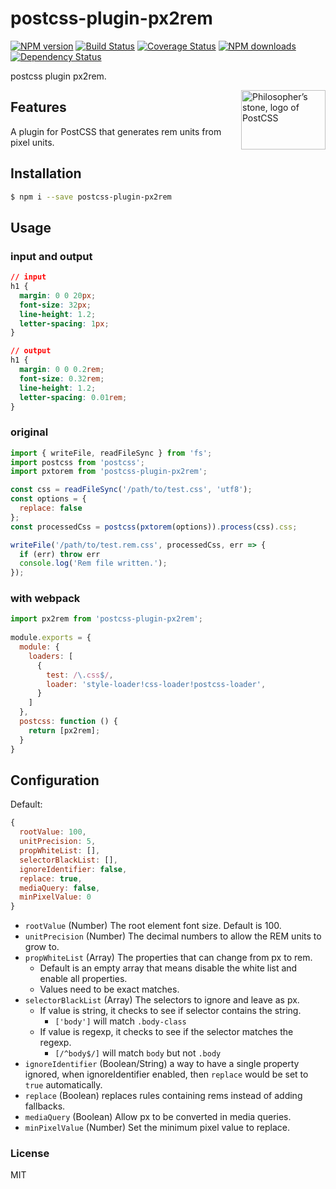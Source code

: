 # postcss-plugin-px2rem

[![NPM version](https://img.shields.io/npm/v/postcss-plugin-px2rem.svg?style=flat)](https://npmjs.org/package/postcss-plugin-px2rem)
[![Build Status](https://img.shields.io/travis/ant-tool/postcss-plugin-px2rem.svg?style=flat)](https://travis-ci.org/ant-tool/postcss-plugin-px2rem)
[![Coverage Status](https://img.shields.io/coveralls/ant-tool/postcss-plugin-px2rem.svg?style=flat)](https://coveralls.io/r/ant-tool/postcss-plugin-px2rem)
[![NPM downloads](http://img.shields.io/npm/dm/postcss-plugin-px2rem.svg?style=flat)](https://npmjs.org/package/postcss-plugin-px2rem)
[![Dependency Status](https://david-dm.org/ant-tool/postcss-plugin-px2rem.svg)](https://david-dm.org/ant-tool/postcss-plugin-px2rem)

postcss plugin px2rem.

<img align="right" width="135" height="95"
     title="Philosopher’s stone, logo of PostCSS"
     src="http://postcss.github.io/postcss/logo-leftp.svg">

## Features

A plugin for PostCSS that generates rem units from pixel units.

## Installation

```bash
$ npm i --save postcss-plugin-px2rem
```

## Usage

### input and output

```css
// input
h1 {
  margin: 0 0 20px;
  font-size: 32px;
  line-height: 1.2;
  letter-spacing: 1px;
}

// output
h1 {
  margin: 0 0 0.2rem;
  font-size: 0.32rem;
  line-height: 1.2;
  letter-spacing: 0.01rem;
}
```

### original

```javascript
import { writeFile, readFileSync } from 'fs';
import postcss from 'postcss';
import pxtorem from 'postcss-plugin-px2rem';

const css = readFileSync('/path/to/test.css', 'utf8');
const options = {
  replace: false
};
const processedCss = postcss(pxtorem(options)).process(css).css;

writeFile('/path/to/test.rem.css', processedCss, err => {
  if (err) throw err
  console.log('Rem file written.');
});
```

### with webpack

```javascript
import px2rem from 'postcss-plugin-px2rem';
 
module.exports = {
  module: {
    loaders: [
      {
        test: /\.css$/,
        loader: 'style-loader!css-loader!postcss-loader',
      }
    ]
  },
  postcss: function () {
    return [px2rem];
  }
}
```

## Configuration

Default:
```js
{
  rootValue: 100,
  unitPrecision: 5,
  propWhiteList: [],
  selectorBlackList: [],
  ignoreIdentifier: false,
  replace: true,
  mediaQuery: false,
  minPixelValue: 0
}
```

- `rootValue` (Number) The root element font size. Default is 100.
- `unitPrecision` (Number) The decimal numbers to allow the REM units to grow to.
- `propWhiteList` (Array) The properties that can change from px to rem.
    - Default is an empty array that means disable the white list and enable all properties.
    - Values need to be exact matches.
- `selectorBlackList` (Array) The selectors to ignore and leave as px.
    - If value is string, it checks to see if selector contains the string.
        - `['body']` will match `.body-class`
    - If value is regexp, it checks to see if the selector matches the regexp.
        - `[/^body$/]` will match `body` but not `.body`
- `ignoreIdentifier` (Boolean/String)  a way to have a single property ignored, when ignoreIdentifier enabled, then `replace` would be set to `true` automatically.
- `replace` (Boolean) replaces rules containing rems instead of adding fallbacks.
- `mediaQuery` (Boolean) Allow px to be converted in media queries.
- `minPixelValue` (Number) Set the minimum pixel value to replace.

### License
MIT
